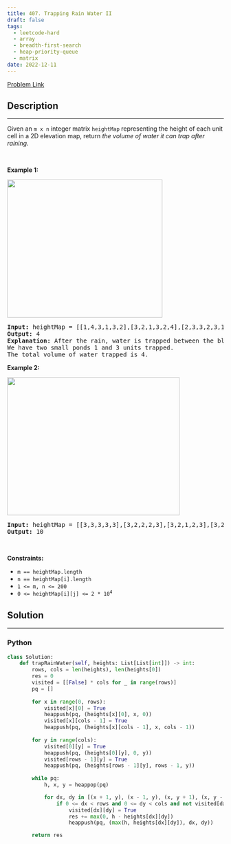 ```yaml
---
title: 407. Trapping Rain Water II
draft: false
tags: 
  - leetcode-hard
  - array
  - breadth-first-search
  - heap-priority-queue
  - matrix
date: 2022-12-11
---
```


[Problem Link](https://leetcode.com/problems/trapping-rain-water-ii/)

## Description

---
<p>Given an <code>m x n</code> integer matrix <code>heightMap</code> representing the height of each unit cell in a 2D elevation map, return <em>the volume of water it can trap after raining</em>.</p>

<p>&nbsp;</p>
<p><strong class="example">Example 1:</strong></p>
<img alt="" src="https://assets.leetcode.com/uploads/2021/04/08/trap1-3d.jpg" style="width: 361px; height: 321px;" />
<pre>
<strong>Input:</strong> heightMap = [[1,4,3,1,3,2],[3,2,1,3,2,4],[2,3,3,2,3,1]]
<strong>Output:</strong> 4
<strong>Explanation:</strong> After the rain, water is trapped between the blocks.
We have two small ponds 1 and 3 units trapped.
The total volume of water trapped is 4.
</pre>

<p><strong class="example">Example 2:</strong></p>
<img alt="" src="https://assets.leetcode.com/uploads/2021/04/08/trap2-3d.jpg" style="width: 401px; height: 321px;" />
<pre>
<strong>Input:</strong> heightMap = [[3,3,3,3,3],[3,2,2,2,3],[3,2,1,2,3],[3,2,2,2,3],[3,3,3,3,3]]
<strong>Output:</strong> 10
</pre>

<p>&nbsp;</p>
<p><strong>Constraints:</strong></p>

<ul>
	<li><code>m == heightMap.length</code></li>
	<li><code>n == heightMap[i].length</code></li>
	<li><code>1 &lt;= m, n &lt;= 200</code></li>
	<li><code>0 &lt;= heightMap[i][j] &lt;= 2 * 10<sup>4</sup></code></li>
</ul>


## Solution

---
### Python
``` py title='trapping-rain-water-ii'
class Solution:
    def trapRainWater(self, heights: List[List[int]]) -> int:
        rows, cols = len(heights), len(heights[0])
        res = 0
        visited = [[False] * cols for _ in range(rows)]
        pq = []
        
        for x in range(0, rows):
            visited[x][0] = True
            heappush(pq, (heights[x][0], x, 0))
            visited[x][cols - 1] = True
            heappush(pq, (heights[x][cols - 1], x, cols - 1))
        
        for y in range(cols):
            visited[0][y] = True
            heappush(pq, (heights[0][y], 0, y))
            visited[rows - 1][y] = True
            heappush(pq, (heights[rows - 1][y], rows - 1, y))
        
        while pq:
            h, x, y = heappop(pq)

            for dx, dy in [(x + 1, y), (x - 1, y), (x, y + 1), (x, y - 1)]:
                if 0 <= dx < rows and 0 <= dy < cols and not visited[dx][dy]:
                    visited[dx][dy] = True
                    res += max(0, h - heights[dx][dy])
                    heappush(pq, (max(h, heights[dx][dy]), dx, dy))

        return res
```

